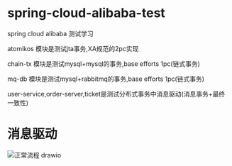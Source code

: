 # spring-cloud-alibaba-test
spring cloud alibaba 测试学习

atomikos 模块是测试jta事务,XA规范的2pc实现

chain-tx 模块是测试mysql+mysql的事务,base efforts 1pc(链式事务)  

mq-db 模块是测试mysql+rabbitmq的事务,base efforts 1pc(链式事务)  

user-service,order-server,ticket是测试分布式事务中消息驱动(消息事务+最终一致性)

# 消息驱动
![正常流程 drawio](https://user-images.githubusercontent.com/28898855/210590608-049a082f-76bb-4d26-9303-315f95bb9678.png)
